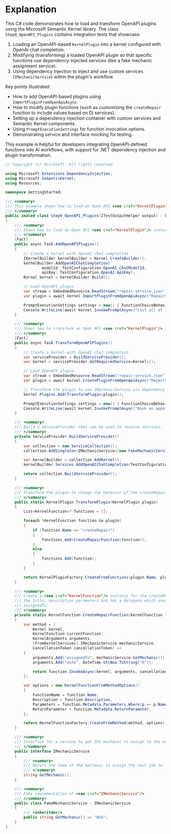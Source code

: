 # Explanation

This C# code demonstrates how to load and transform OpenAPI plugins using the Microsoft Semantic Kernel library. The class `Step9_OpenAPI_Plugins` contains integration tests that showcase:

1. Loading an OpenAPI-based `KernelPlugin` into a kernel configured with OpenAI chat completion.
2. Modifying (transforming) a loaded OpenAPI plugin so that specific functions use dependency-injected services (like a fake mechanic assignment service).
3. Using dependency injection to inject and use custom services (`IMechanicService`) within the plugin's workflow.

Key points illustrated:

- How to add OpenAPI-based plugins using `ImportPluginFromOpenApiAsync`.
- How to modify plugin functions (such as customizing the `createRepair` function to include values based on DI services).
- Setting up a dependency injection container with custom services and Semantic Kernel components.
- Using `PromptExecutionSettings` for function invocation options.
- Demonstrating service and interface mocking for testing.

This example is helpful for developers integrating OpenAPI-defined functions into AI workflows, with support for .NET dependency injection and plugin transformation.

```csharp
// Copyright (c) Microsoft. All rights reserved.

using Microsoft.Extensions.DependencyInjection;
using Microsoft.SemanticKernel;
using Resources;

namespace GettingStarted;

/// <summary>
/// This example shows how to load an Open API <see cref="KernelPlugin"/> instance.
/// </summary>
public sealed class Step9_OpenAPI_Plugins(ITestOutputHelper output) : BaseTest(output)
{
    /// <summary>
    /// Shows how to load an Open API <see cref="KernelPlugin"/> instance.
    /// </summary>
    [Fact]
    public async Task AddOpenAPIPlugins()
    {
        // Create a kernel with OpenAI chat completion
        IKernelBuilder kernelBuilder = Kernel.CreateBuilder();
        kernelBuilder.AddOpenAIChatCompletion(
                modelId: TestConfiguration.OpenAI.ChatModelId,
                apiKey: TestConfiguration.OpenAI.ApiKey);
        Kernel kernel = kernelBuilder.Build();

        // Load OpenAPI plugin
        var stream = EmbeddedResource.ReadStream("repair-service.json");
        var plugin = await kernel.ImportPluginFromOpenApiAsync("RepairService", stream!);

        PromptExecutionSettings settings = new() { FunctionChoiceBehavior = FunctionChoiceBehavior.Auto() };
        Console.WriteLine(await kernel.InvokePromptAsync("List all of the repairs .", new(settings)));
    }

    /// <summary>
    /// Shows how to transform an Open API <see cref="KernelPlugin"/> instance to support dependency injection.
    /// </summary>
    [Fact]
    public async Task TransformOpenAPIPlugins()
    {
        // Create a kernel with OpenAI chat completion
        var serviceProvider = BuildServiceProvider();
        var kernel = serviceProvider.GetRequiredService<Kernel>();

        // Load OpenAPI plugin
        var stream = EmbeddedResource.ReadStream("repair-service.json");
        var plugin = await kernel.CreatePluginFromOpenApiAsync("RepairService", stream!);

        // Transform the plugin to use IMechanicService via dependency injection
        kernel.Plugins.Add(TransformPlugin(plugin));

        PromptExecutionSettings settings = new() { FunctionChoiceBehavior = FunctionChoiceBehavior.Auto() };
        Console.WriteLine(await kernel.InvokePromptAsync("Book an appointment to drain the old engine oil and replace it with fresh oil.", new(settings)));
    }

    /// <summary>
    /// Build a ServiceProvider that can be used to resolve services.
    /// </summary>
    private ServiceProvider BuildServiceProvider()
    {
        var collection = new ServiceCollection();
        collection.AddSingleton<IMechanicService>(new FakeMechanicService());

        var kernelBuilder = collection.AddKernel();
        kernelBuilder.Services.AddOpenAIChatCompletion(TestConfiguration.OpenAI.ChatModelId, TestConfiguration.OpenAI.ApiKey);

        return collection.BuildServiceProvider();
    }

    /// <summary>
    /// Transform the plugin to change the behavior of the createRepair function.
    /// </summary>
    public static KernelPlugin TransformPlugin(KernelPlugin plugin)
    {
        List<KernelFunction>? functions = [];

        foreach (KernelFunction function in plugin)
        {
            if (function.Name == "createRepair")
            {
                functions.Add(CreateRepairFunction(function));
            }
            else
            {
                functions.Add(function);
            }
        }

        return KernelPluginFactory.CreateFromFunctions(plugin.Name, plugin.Description, functions);
    }

    /// <summary>
    /// Create a <see cref="KernelFunction"/> instance for the createRepair operation which only takes
    /// the title, description parameters and has a delegate which uses the IMechanicService to get the
    /// assignedTo.
    /// </summary>
    private static KernelFunction CreateRepairFunction(KernelFunction function)
    {
        var method = (
            Kernel kernel,
            KernelFunction currentFunction,
            KernelArguments arguments,
            [FromKernelServices] IMechanicService mechanicService,
            CancellationToken cancellationToken) =>
        {
            arguments.Add("assignedTo", mechanicService.GetMechanic());
            arguments.Add("date", DateTime.UtcNow.ToString("R"));

            return function.InvokeAsync(kernel, arguments, cancellationToken);
        };

        var options = new KernelFunctionFromMethodOptions()
        {
            FunctionName = function.Name,
            Description = function.Description,
            Parameters = function.Metadata.Parameters.Where(p => p.Name == "title" || p.Name == "description").ToList(),
            ReturnParameter = function.Metadata.ReturnParameter,
        };

        return KernelFunctionFactory.CreateFromMethod(method, options);
    }

    /// <summary>
    /// Interface for a service to get the mechanic to assign to the next job.
    /// </summary>
    public interface IMechanicService
    {
        /// <summary>
        /// Return the name of the mechanic to assign the next job to.
        /// </summary>
        string GetMechanic();
    }

    /// <summary>
    /// Fake implementation of <see cref="IMechanicService"/>
    /// </summary>
    public class FakeMechanicService : IMechanicService
    {
        /// <inheritdoc/>
        public string GetMechanic() => "Bob";
    }
}
```
